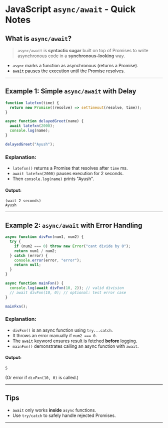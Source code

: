 #  JavaScript `async/await` - Quick Notes

##  What is `async/await`?

> `async/await` is **syntactic sugar** built on top of Promises to write asynchronous code in a **synchronous-looking** way.

- `async` marks a function as asynchronous (returns a Promise).
- `await` pauses the execution until the Promise resolves.

---

##  Example 1: Simple `async/await` with Delay

```js
function latefxn(time) {
  return new Promise((resolve) => setTimeout(resolve, time));
}

async function delayedGreet(name) {
  await latefxn(2000);
  console.log(name);
}

delayedGreet("Ayush");
````

###  Explanation:

* `latefxn()` returns a Promise that resolves after `time` ms.
* `await latefxn(2000)` pauses execution for 2 seconds.
* Then `console.log(name)` prints "Ayush".

####  Output:

```
(wait 2 seconds)
Ayush
```

---

##  Example 2: `async/await` with Error Handling

```js
async function divFxn(num1, num2) {
  try {
    if (num2 === 0) throw new Error("cant divide by 0");
    return num1 / num2;
  } catch (error) {
    console.error(error, "error");
    return null;
  }
}

async function mainFxn() {
  console.log(await divFxn(10, 2)); // valid division
  // await divFxn(10, 0); // optional: test error case
}

mainFxn();
```

###  Explanation:

* `divFxn()` is an async function using `try...catch`.
* It throws an error manually if `num2 === 0`.
* The `await` keyword ensures result is fetched **before** logging.
* `mainFxn()` demonstrates calling an async function with `await`.

####  Output:

```
5
```

(Or error if `divFxn(10, 0)` is called.)

---
##  Tips

* `await` only works **inside** `async` functions.
* Use `try/catch` to safely handle rejected Promises.
 
---